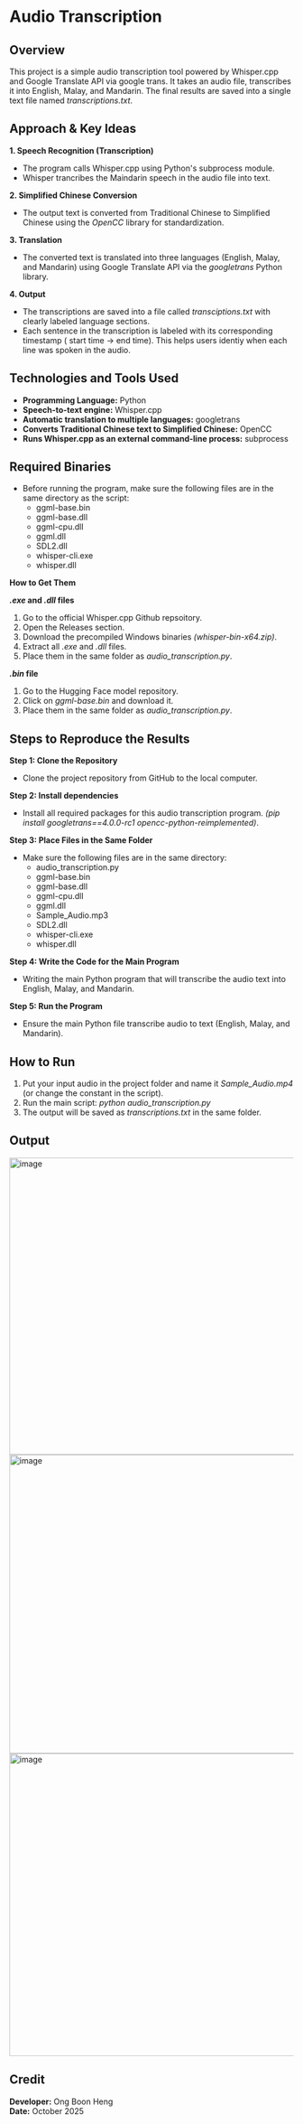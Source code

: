 # Audio Transcription

## Overview
This project is a simple audio transcription tool powered by Whisper.cpp and Google Translate API via google trans. It takes an audio file, transcribes it into English, Malay, and Mandarin. The final results are saved into a single text file named *transcriptions.txt*.

## Approach & Key Ideas
**1. Speech Recognition (Transcription)**
- The program calls Whisper.cpp using Python's subprocess module.
- Whisper trancribes the Maindarin speech in the audio file into text.

**2. Simplified Chinese Conversion**
- The output text is converted from Traditional Chinese to Simplified Chinese using the *OpenCC* library for standardization.

**3. Translation**
- The converted text is translated into three languages (English, Malay, and Mandarin) using Google Translate API via the *googletrans* Python library.

**4. Output**
- The transcriptions are saved into a file called *transciptions.txt* with clearly labeled language sections.
- Each sentence in the transcription is labeled with its corresponding timestamp ( start time -> end time). This helps users identiy when each line was spoken in the audio.

## Technologies and Tools Used
- **Programming Language:** Python
- **Speech-to-text engine:** Whisper.cpp
- **Automatic translation to multiple languages:** googletrans
- **Converts Traditional Chinese text to Simplified Chinese:** OpenCC
- **Runs Whisper.cpp as an external command-line process:** subprocess

## Required Binaries
- Before running the program, make sure the following files are in the same directory as the script:
  - ggml-base.bin
  - ggml-base.dll
  - ggml-cpu.dll
  - ggml.dll
  - SDL2.dll
  - whisper-cli.exe
  - whisper.dll

**How to Get Them**

***.exe* and *.dll* files**
1. Go to the official Whisper.cpp Github repsoitory.
2. Open the Releases section.
3. Download the precompiled Windows binaries *(whisper-bin-x64.zip)*.
4. Extract all *.exe* and *.dll* files.
5. Place them in the same folder as *audio_transcription.py*.

***.bin* file**
1. Go to the Hugging Face model repository.
2. Click on *ggml-base.bin* and download it.
3. Place them in the same folder as *audio_transcription.py*.

## Steps to Reproduce the Results
**Step 1: Clone the Repository**
- Clone the project repository from GitHub to the local computer.
  
**Step 2: Install dependencies**
- Install all required packages for this audio transcription program. *(pip install googletrans==4.0.0-rc1 opencc-python-reimplemented)*.

**Step 3: Place Files in the Same Folder**
- Make sure the following files are in the same directory:
  - audio_transcription.py
  - ggml-base.bin
  - ggml-base.dll
  - ggml-cpu.dll
  - ggml.dll
  - Sample_Audio.mp3
  - SDL2.dll
  - whisper-cli.exe
  - whisper.dll

**Step 4: Write the Code for the Main Program**
- Writing the main Python program that will transcribe the audio text into English, Malay, and Mandarin.

**Step 5: Run the Program**
- Ensure the main Python file transcribe audio to text (English, Malay, and Mandarin).

## How to Run
1. Put your input audio in the project folder and name it *Sample_Audio.mp4* (or change the constant in the script).
2. Run the main script: *python audio_transcription.py*
3. The output will be saved as *transcriptions.txt* in the same folder.

## Output
<img width="1060" height="526" alt="image" src="https://github.com/user-attachments/assets/33fb0836-982a-47ab-ae12-1d4b7b2a6a1f" />
<img width="1258" height="529" alt="image" src="https://github.com/user-attachments/assets/c8c0c70f-eee5-4f78-b425-a4c8efba68bc" />
<img width="966" height="536" alt="image" src="https://github.com/user-attachments/assets/5968d7b1-3697-4139-96ef-63a5966a3b78" />



## Credit
**Developer:** Ong Boon Heng <br>
**Date:** October 2025

